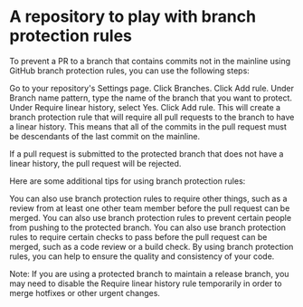 # A repository to play with branch protection rules 
 

To prevent a PR to a branch that contains commits not in the mainline using GitHub branch protection rules, you can use the following steps:

Go to your repository's Settings page.
Click Branches.
Click Add rule.
Under Branch name pattern, type the name of the branch that you want to protect.
Under Require linear history, select Yes.
Click Add rule.
This will create a branch protection rule that will require all pull requests to the branch to have a linear history. This means that all of the commits in the pull request must be descendants of the last commit on the mainline.

If a pull request is submitted to the protected branch that does not have a linear history, the pull request will be rejected.

Here are some additional tips for using branch protection rules:

You can also use branch protection rules to require other things, such as a review from at least one other team member before the pull request can be merged.
You can also use branch protection rules to prevent certain people from pushing to the protected branch.
You can also use branch protection rules to require certain checks to pass before the pull request can be merged, such as a code review or a build check.
By using branch protection rules, you can help to ensure the quality and consistency of your code.

Note: If you are using a protected branch to maintain a release branch, you may need to disable the Require linear history rule temporarily in order to merge hotfixes or other urgent changes.
